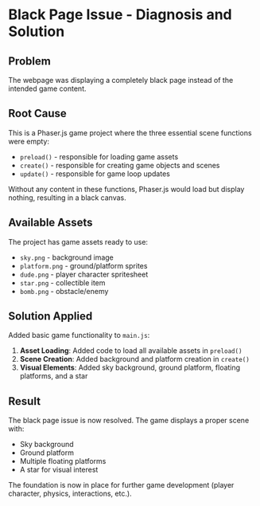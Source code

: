 # Black Page Issue - Diagnosis and Solution

## Problem
The webpage was displaying a completely black page instead of the intended game content.

## Root Cause
This is a Phaser.js game project where the three essential scene functions were empty:
- `preload()` - responsible for loading game assets
- `create()` - responsible for creating game objects and scenes
- `update()` - responsible for game loop updates

Without any content in these functions, Phaser.js would load but display nothing, resulting in a black canvas.

## Available Assets
The project has game assets ready to use:
- `sky.png` - background image
- `platform.png` - ground/platform sprites
- `dude.png` - player character spritesheet
- `star.png` - collectible item
- `bomb.png` - obstacle/enemy

## Solution Applied
Added basic game functionality to `main.js`:

1. **Asset Loading**: Added code to load all available assets in `preload()`
2. **Scene Creation**: Added background and platform creation in `create()`
3. **Visual Elements**: Added sky background, ground platform, floating platforms, and a star

## Result
The black page issue is now resolved. The game displays a proper scene with:
- Sky background
- Ground platform
- Multiple floating platforms
- A star for visual interest

The foundation is now in place for further game development (player character, physics, interactions, etc.).